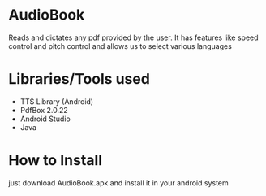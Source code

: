 # AudioBook
Reads and dictates any pdf provided by the user. It has features like speed 
control and pitch control and allows us to select various languages

# Libraries/Tools used
- TTS Library (Android)
- PdfBox 2.0.22
- Android Studio
- Java

# How to Install
just download AudioBook.apk and install it in your android system
